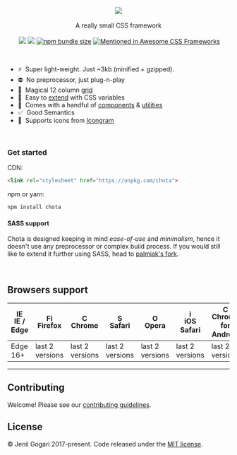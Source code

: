 <p align="center">
<img src="https://jenil.github.io/chota/logo.svg" />
<br><br>
A really small CSS framework
<br><br>
<img src="https://img.shields.io/npm/v/chota.svg" alt="">
<a href="https://www.npmjs.com/package/chota"><img src="https://img.shields.io/npm/dt/chota.svg"></a>
<a href="https://github.com/jenil/chota/issues"><img src="https://img.shields.io/github/issues/jenil/chota.svg"></a>
<a href="https://bundlephobia.com/result?p=chota@latest"><img alt="npm bundle size" src="https://img.shields.io/bundlephobia/minzip/chota"></a>
<a href="https://github.com/troxler/awesome-css-frameworks"><img src="https://awesome.re/mentioned-badge.svg" alt="Mentioned in Awesome CSS Frameworks"/></a>
</p>

<br>


- ⚡️&nbsp; Super light-weight. Just ~3kb (minified + gzipped).
- ⛔️&nbsp; No preprocessor, just plug-n-play
- 📐&nbsp; Magical 12 column [grid](https://jenil.github.io/chota/#grid)
- 🌈&nbsp; Easy to [extend](https://jenil.github.io/chota/#customizing) with CSS variables
- 🎲&nbsp; Comes with a handful of [components](https://jenil.github.io/chota/#components) &amp; [utilities](https://jenil.github.io/chota/#utilities)
- ✅&nbsp; Good Semantics
- 🤡&nbsp; Supports icons from [Icongram](https://icongr.am/)

<br>

### Get started

CDN:
```html
<link rel="stylesheet" href="https://unpkg.com/chota">
```

npm or yarn:
```bash
npm install chota
```

#### SASS support
Chota is designed keeping in mind *ease-of-use* and *minimalism*, hence it doesn't use any preprocessor or complex build process. If you would still like to extend it further using SASS, head to [palmiak's fork](https://github.com/palmiak/chota).

<br>

## Browsers support

| <img src="https://raw.githubusercontent.com/godban/browsers-support-badges/master/src/images/edge.png" alt="IE / Edge" width="16px" height="16px" /></br>IE / Edge | <img src="https://raw.githubusercontent.com/godban/browsers-support-badges/master/src/images/firefox.png" alt="Firefox" width="16px" height="16px" /></br>Firefox | <img src="https://raw.githubusercontent.com/godban/browsers-support-badges/master/src/images/chrome.png" alt="Chrome" width="16px" height="16px" /></br>Chrome | <img src="https://raw.githubusercontent.com/godban/browsers-support-badges/master/src/images/safari.png" alt="Safari" width="16px" height="16px" /></br>Safari | <img src="https://raw.githubusercontent.com/godban/browsers-support-badges/master/src/images/opera.png" alt="Opera" width="16px" height="16px" /></br>Opera | <img src="https://raw.githubusercontent.com/godban/browsers-support-badges/master/src/images/safari-ios.png" alt="iOS Safari" width="16px" height="16px" /></br>iOS Safari | <img src="https://raw.githubusercontent.com/godban/browsers-support-badges/master/src/images/chrome-android.png" alt="Chrome for Android" width="16px" height="16px" /></br>Chrome for Android |
| --------- | --------- | --------- | --------- | --------- | --------- | --------- |
| Edge 16+| last 2 versions| last 2 versions| last 2 versions| last 2 versions| last 2 versions| last 2 versions
---

## Contributing
Welcome! Please see our [contributing guidelines](https://github.com/jenil/chota/blob/master/.github/CONTRIBUTING.md).

## License
&copy; Jenil Gogari 2017-present. Code released under the [MIT license](https://github.com/jenil/chota/blob/master/LICENSE).
